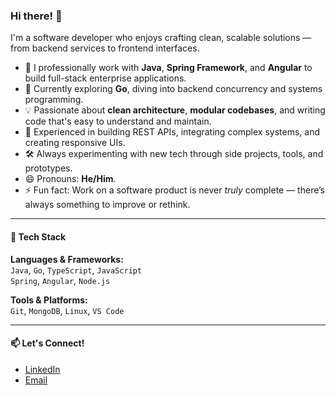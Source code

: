 ### Hi there! 👋

I'm a software developer who enjoys crafting clean, scalable solutions — from backend services to frontend interfaces.

- 💼 I professionally work with **Java**, **Spring Framework**, and **Angular** to build full-stack enterprise applications.  
- 🌱 Currently exploring **Go**, diving into backend concurrency and systems programming.  
- 💡 Passionate about **clean architecture**, **modular codebases**, and writing code that's easy to understand and maintain.  
- 🧰 Experienced in building REST APIs, integrating complex systems, and creating responsive UIs.
- 🛠️ Always experimenting with new tech through side projects, tools, and prototypes.
- 😄 Pronouns: **He/Him**.
- ⚡ Fun fact: Work on a software product is never *truly* complete — there’s always something to improve or rethink.

---

#### 📌 Tech Stack

**Languages & Frameworks:**  
`Java`, `Go`, `TypeScript`, `JavaScript`  
`Spring`, `Angular`, `Node.js`

**Tools & Platforms:**  
`Git`, `MongoDB`, `Linux`, `VS Code`

---

#### 📫 Let's Connect!

- [LinkedIn](https://linkedin.com/kireeti28)
- [Email](mailto:kireeti428@gmail.com)


<!--
**Kireeti-28/Kireeti-28** is a ✨ _special_ ✨ repository because its `README.md` (this file) appears on your GitHub profile.

Here are some ideas to get you started:

- 🔭 I’m currently working on ...
- 🌱 I’m currently learning ...
- 👯 I’m looking to collaborate on ...
- 🤔 I’m looking for help with ...
- 💬 Ask me about ...
- 📫 How to reach me: ...
- 😄 Pronouns: ...
- ⚡ Fun fact: ...
-->
